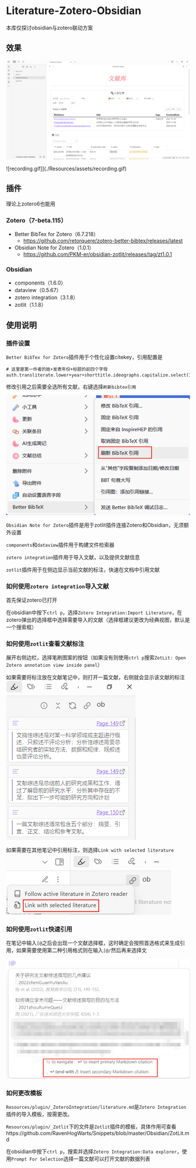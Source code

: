 # Literature-Zotero-Obsidian
本库仅探讨obsidian与zotero联动方案

## 效果
![Clip_2024-08-09_14-21-37.png](./Resources/assets/Clip_2024-08-09_14-21-37.png)

![recording.gif]](./Resources/assets/recording.gif)

## 插件
理论上zotero6也能用

### Zotero（7-beta.115）
- Better BibTex for Zotero（6.7.218）
	- https://github.com/retorquere/zotero-better-bibtex/releases/latest
- Obsidian Note for Zotero（1.0.1）
	- https://github.com/PKM-er/obsidian-zotlit/releases/tag/zt1.0.1

### Obsidian
- components（1.6.0）
- dataview（0.5.67）
- zotero integration（3.1.8）
- zotlit（1.1.8）

## 使用说明
### 插件设置
`Better BibTex for Zotero`插件用于个性化设置citekey，引用配置是

```
# 这里是第一作者的姓+发表年份+标题的前四个字母
auth.transliterate.lower+year+shorttitle.ideographs.capitalize.select(1,4)
```

修改引用之后需要全选所有文献，右键选择`刷新bibtex引用`

![Clip_2024-08-09_13-14-42.png](./Resources/assets/Clip_2024-08-09_13-14-42.png)

`Obsidian Note for Zotero`插件是用于zotlit插件连接Zotero和Obsidian，无须额外设置

`components`和`dataview`插件用于构建文件检索器

`zotero integration`插件用于导入文献，以及提供文献信息

`zotlit`插件用于在侧边显示当前文献的标注，快速在文档中引用文献

### 如何使用`zotero integration`导入文献
首先保证zotero已打开

在obsidian中按下`ctrl p`，选择`Zotero Integration:Import Literature`，在zotero弹出的选择框中选择需要导入的文献（选择框建议更改为经典视图，默认是一个搜索框）

### 如何使用`zotlit`查看文献标注
展开右侧边栏，选择笔刷图案的按钮（如果没有则使用`ctrl p`搜索`ZotLit: Open Zotero annotation view inside panel`）

如果需要将标注放在文献笔记中，则打开一篇文献，右侧就会显示该文献的标注
![Clip_2024-08-09_14-05-01.png](./Resources/assets/Clip_2024-08-09_14-05-01.png)

如果需要在其他笔记中引用标注，则选择`Link with selected literature`
![Clip_2024-08-09_14-04-25.png](./Resources/assets/Clip_2024-08-09_14-04-25.png)

### 如何使用`zotlit`快速引用
在笔记中输入`[@`之后会出现一个文献选择框，这时确定会按照首选格式来生成引用，如果需要使用第二种引用格式则在输入`[@/`然后再来选择文

![Clip_2024-08-09_14-08-30.png](./Resources/assets/Clip_2024-08-09_14-08-30.png)

### 如何更改模板
`Resources/plugin/_ZoteroIntegration/literature.md`是`Zotero Integration`插件的导入模板，按需更改。

`Resources/plugin/_Zotlit`下的文件是`Zotlit`插件的模板，具体作用可查看https://github.com/RavenHogWarts/Snippets/blob/master/Obsidian/ZotLit.md

在obsidian中按下`ctrl p`，搜索并选择`Zotero Integration:Data explorer`，使用`Prompt For Selection`选择一篇文献可以打开文献的数据列表










